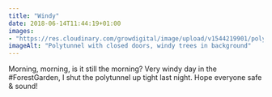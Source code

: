 ```yaml
---
title: "Windy"
date: 2018-06-14T11:44:19+01:00
images: 
- "https://res.cloudinary.com/growdigital/image/upload/v1544219901/polytunnel-42792331841.jpg"
imageAlt: "Polytunnel with closed doors, windy trees in background"
---
```


Morning, morning, is it still the morning? Very windy day in the #ForestGarden, I shut the polytunnel up tight last night. Hope everyone safe & sound!
